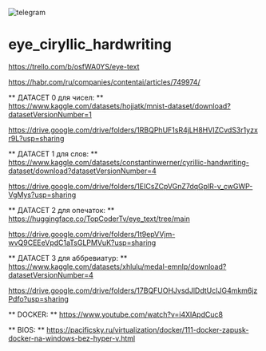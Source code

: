 ![telegram](https://github.com/musicnova/hardwriting_musicnova/assets/29410375/561ea646-6652-4041-a2a8-14d4f78a0bb9)
# eye_ciryllic_hardwriting


https://trello.com/b/osfWA0YS/eye-text


https://habr.com/ru/companies/contentai/articles/749974/


** ДАТАСЕТ 0 для чисел: ** https://www.kaggle.com/datasets/hojjatk/mnist-dataset/download?datasetVersionNumber=1


https://drive.google.com/drive/folders/1RBQPhUF1sR4jLH8HVIZCvdS3r1yzxr9L?usp=sharing


** ДАТАСЕТ 1 для слов: ** https://www.kaggle.com/datasets/constantinwerner/cyrillic-handwriting-dataset/download?datasetVersionNumber=4


https://drive.google.com/drive/folders/1EICsZCpVGnZ7dqGplR-v_cwGWP-VgMys?usp=sharing


** ДАТАСЕТ 2 для опечаток: ** https://huggingface.co/TopCoderTv/eye_text/tree/main


https://drive.google.com/drive/folders/1t9epVVjm-wvQ9CEEeVpdC1aTsGLPMVuK?usp=sharing


** ДАТАСЕТ 3 для аббревиатур: ** https://www.kaggle.com/datasets/xhlulu/medal-emnlp/download?datasetVersionNumber=4


https://drive.google.com/drive/folders/17BQFUOHJvsdJlDdtUcIJG4mkm6jzPdfo?usp=sharing


** DOCKER: ** https://www.youtube.com/watch?v=i4XlApdCuc8


** BIOS: ** https://pacificsky.ru/virtualization/docker/111-docker-zapusk-docker-na-windows-bez-hyper-v.html
